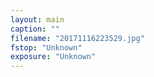```yaml
---
layout: main
caption: ""
filename: "20171116223529.jpg"
fstop: "Unknown"
exposure: "Unknown"
---
```

